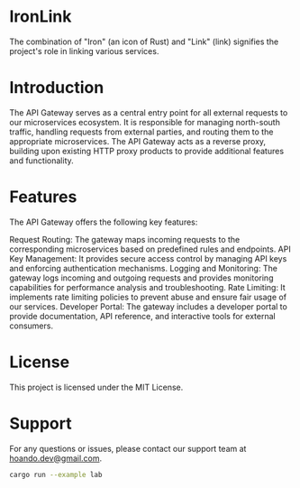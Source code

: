 # IronLink

The combination of "Iron" (an icon of Rust) and "Link" (link) signifies the project's role in linking various services.

# Introduction

The API Gateway serves as a central entry point for all external requests to our microservices ecosystem. It is responsible for managing north-south traffic, handling requests from external parties, and routing them to the appropriate microservices. The API Gateway acts as a reverse proxy, building upon existing HTTP proxy products to provide additional features and functionality.

# Features

The API Gateway offers the following key features:

Request Routing: The gateway maps incoming requests to the corresponding microservices based on predefined rules and endpoints.
API Key Management: It provides secure access control by managing API keys and enforcing authentication mechanisms.
Logging and Monitoring: The gateway logs incoming and outgoing requests and provides monitoring capabilities for performance analysis and troubleshooting.
Rate Limiting: It implements rate limiting policies to prevent abuse and ensure fair usage of our services.
Developer Portal: The gateway includes a developer portal to provide documentation, API reference, and interactive tools for external consumers.

# License

This project is licensed under the MIT License.

# Support

For any questions or issues, please contact our support team at <hoando.dev@gmail.com>.

```bash
cargo run --example lab
```